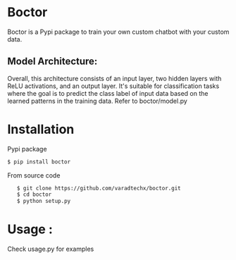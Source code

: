 # Boctor 
Boctor is a Pypi package to train your own custom chatbot with your custom data.

## Model Architecture:

Overall, this architecture consists of an input layer, two hidden layers with ReLU activations, and an output layer. It's suitable for classification tasks where the goal is to predict the class label of input data based on the learned patterns in the training data.
Refer to boctor/model.py

# Installation

 Pypi package

 ```bash
 $ pip install boctor
 ```

 From source code



 ```bash
    $ git clone https://github.com/varadtechx/boctor.git
    $ cd boctor
    $ python setup.py
 ```

 # Usage :

 Check usage.py for examples 
